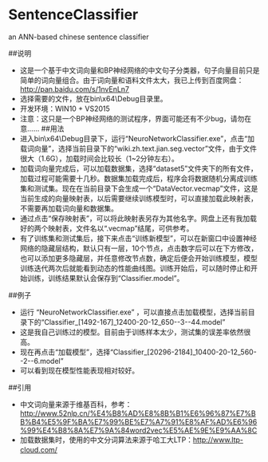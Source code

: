 # SentenceClassifier
an ANN-based chinese sentence classifier

##说明
- 这是一个基于中文词向量和BP神经网络的中文句子分类器，句子向量目前只是简单的词向量组合。由于词向量和语料文件太大，我已上传到百度网盘：http://pan.baidu.com/s/1nvEnLn7
- 选择需要的文件，放在bin\x64\Debug目录里。
- 开发环境：WIN10 + VS2015
- 注意：这只是一个BP神经网络的测试程序，界面可能还有不少bug，请勿在意……
##用法
- 进入bin\x64\Debug目录下，运行“NeuroNetworkClassifier.exe”，点击“加载词向量”，选择当前目录下的“wiki.zh.text.jian.seg.vector”文件，由于文件很大（1.6G），加载时间会比较长（1~2分钟左右）。
- 加载词向量完成后，可以加载数据集，选择“dataset5”文件夹下的所有文件，加载过程可能需要十几秒。数据集加载完成后，程序会将数据随机分离成训练集和测试集。现在在当前目录下会生成一个“DataVector.vecmap”文件，这是当前生成的向量映射表，以后需要继续训练模型时，可以直接加载此映射表，不需要再加载词向量和数据集。
- 通过点击“保存映射表”，可以将此映射表另存为其他名字。网盘上还有我加载好的两个映射表，文件名以“.vecmap”结尾，可供参考。
- 有了训练集和测试集后，接下来点击“训练新模型”，可以在新窗口中设置神经网络的隐藏层结构，默认只有一层，10个节点，点击数字后可以在下方修改，也可以添加更多隐藏层，并任意修改节点数，确定后便会开始训练模型，模型训练迭代两次后就能看到动态的性能曲线图。训练开始后，可以随时停止和开始训练，训练结果默认会保存到“Classifier.model”。

##例子
- 运行 “NeuroNetworkClassifier.exe” ，可以直接点击加载模型，选择当前目录下的“Classifier_[1492-167]_12400-20-12_650--3--44.model” 
- 这是我自己训练过的模型。目前由于训练样本太少，测试集的误差率依然很高。
- 现在再点击“加载模型”，选择“Classifier_[20296-2184]_10400-20-12_560--2--6.model” 
- 可以看到现在模型性能表现相对较好。

##引用
- 中文词向量来源于维基百科，参考：http://www.52nlp.cn/%E4%B8%AD%E8%8B%B1%E6%96%87%E7%BB%B4%E5%9F%BA%E7%99%BE%E7%A7%91%E8%AF%AD%E6%96%99%E4%B8%8A%E7%9A%84word2vec%E5%AE%9E%E9%AA%8C
- 加载数据集时，使用的中文分词算法来源于哈工大LTP：http://www.ltp-cloud.com/
　　
